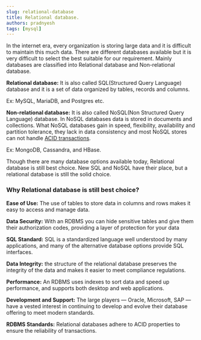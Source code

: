 ```yaml
---
slug: relational-database
title: Relational database.
authors: pradnyesh
tags: [mysql]
---
```


In the internet era, every organization is storing large data and it is difficult to maintain this much data. There are different databases available but it is very difficult to select the best suitable for our requirement. Mainly databases are classified into Relational database and Non-relational database.

<!--truncate-->

**Relational database:** It is also called SQL(Structured Query Language) database and it is a set of data organized by tables, records and columns.

Ex: MySQL, MariaDB, and Postgres etc.

**Non-relational database:** It is also called NoSQL(Non Structured Query Language) database. In NoSQL databases data is stored in documents and collections. What NoSQL databases gain in speed, flexibility, availability and partition tolerance, they lack in data consistency and most NoSQL stores can not handle [ACID transactions](<https://en.wikipedia.org/wiki/ACID_(computer_science)>).

Ex: MongoDB, Cassandra, and HBase.

Though there are many database options available today, Relational database is still best choice. New SQL and NoSQL have their place, but a relational database is still the solid choice.

### Why Relational database is still best choice?

**Ease of Use:** The use of tables to store data in columns and rows makes it easy to access and manage data.

**Data Security:** With an RDBMS you can hide sensitive tables and give them their authorization codes, providing a layer of protection for your data

**SQL Standard:** SQL is a standardized language well understood by many applications, and many of the alternative database options provide SQL interfaces.

**Data Integrity:** the structure of the relational database preserves the integrity of the data and makes it easier to meet compliance regulations.

**Performance:** An RDBMS uses indexes to sort data and speed up performance, and supports both desktop and web applications.

**Development and Support:** The large players — Oracle, Microsoft, SAP — have a vested interest in continuing to develop and evolve their database offering to meet modern standards.

**RDBMS Standards:** Relational databases adhere to ACID properties to ensure the reliability of transactions.
